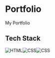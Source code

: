 
# Portfolio

My Portfolio



## Tech Stack


![HTML]({https://img.shields.io/badge/HTML5-E34F26?style=for-the-badge&logo=html5&logoColor=white})![CSS]({https://img.shields.io/badge/CSS3-1572B6?style=for-the-badge&logo=css3&logoColor=white})![CSS]({https://img.shields.io/badge/JavaScript-323330?style=for-the-badge&logo=javascript&logoColor=F7DF1E})
